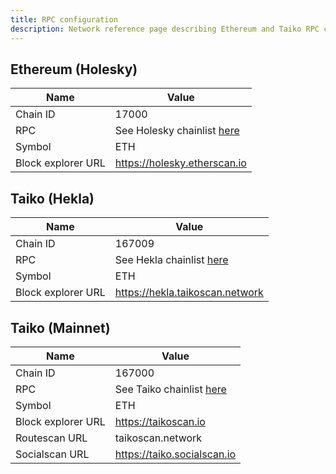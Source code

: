 ```yaml
---
title: RPC configuration
description: Network reference page describing Ethereum and Taiko RPC configurations.
---
```


## Ethereum (Holesky)

| Name               | Value                                                           |
| ------------------ | --------------------------------------------------------------- |
| Chain ID           | 17000                                                           |
| RPC                | See Holesky chainlist [here](https://chainlist.org/chain/17000) |
| Symbol             | ETH                                                             |
| Block explorer URL | https://holesky.etherscan.io                                    |

## Taiko (Hekla)

| Name               | Value                                                          |
| ------------------ | -------------------------------------------------------------- |
| Chain ID           | 167009                                                         |
| RPC                | See Hekla chainlist [here](https://chainlist.org/chain/167009) |
| Symbol             | ETH                                                            |
| Block explorer URL | https://hekla.taikoscan.network                                |

## Taiko (Mainnet)

| Name               | Value                                                          |
| ------------------ | -------------------------------------------------------------- |
| Chain ID           | 167000                                                         |
| RPC                | See Taiko chainlist [here](https://chainlist.org/chain/167000) |
| Symbol             | ETH                                                            |
| Block explorer URL | https://taikoscan.io                                           |
| Routescan URL      | taikoscan.network                                              |
| Socialscan URL     | https://taiko.socialscan.io                                    |
